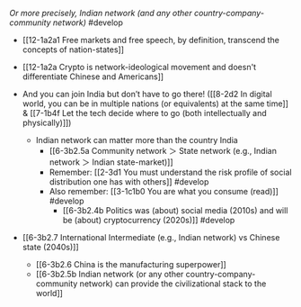 *Or more precisely, Indian network (and any other country-company-community network)* #develop 

- [[12-1a2a1 Free markets and free speech, by definition, transcend the concepts of nation-states]]
- [[12-1a2a Crypto is network-ideological movement and doesn't differentiate Chinese and Americans]]

- And you can join India but don’t have to go there! ([[8-2d2 In digital world, you can be in multiple nations (or equivalents) at the same time]] & [[7-1b4f Let the tech decide where to go (both intellectually and physically)]])
	- Indian network can matter more than the country India
		- [[6-3b2.5a Community network ＞ State network (e.g., Indian network ＞ Indian state-market)]]
		- Remember: [[2-3d1 You must understand the risk profile of social distribution one has with others]] #develop 
		- Also remember: [[3-1c1b0 You are what you consume (read)]] #develop 
			- [[6-3b2.4b Politics was (about) social media (2010s) and will be (about) cryptocurrency (2020s)]] #develop 

- [[6-3b2.7 International Intermediate (e.g., Indian network) vs Chinese state (2040s)]]
	- [[6-3b2.6 China is the manufacturing superpower]]
	- [[6-3b2.5b Indian network (or any other country-company-community network) can provide the civilizational stack to the world]]
